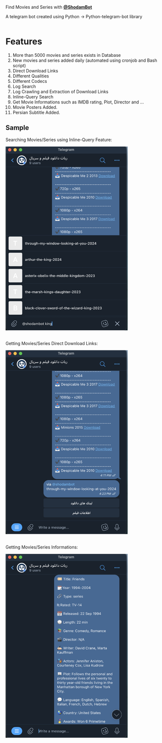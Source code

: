 Find Movies and Series with **[@ShodamBot](https://t.me/shodambot)**

A telegram bot created using Python -> Python-telegram-bot library
<br>
<br>
# Features
1. More than 5000 movies and series exists in Database
2. New movies and series added daily (automated using cronjob and Bash script)
3. Direct Download Links
4. Different Qualities
5. Different Codecs
6. Log Search
7. Log Crawling and Extraction of Download Links
8. Inline-Query Search
9. Get Movie Informations such as IMDB rating, Plot, Director and ...
10. Movie Posters Added.
11. Persian Subtitle Added.

## Sample

Searching Movies/Series using Inline-Query Feature:
<div align="left" >
<img loading="lazy" style="width:400px; height:600px" src="images/sc1.png">
</div>

<br>

Getting Movies/Series Direct Download Links:
<div align="left" >
<img loading="lazy" style="width:400px; height:600px" src="images/sc2.png">
</div>

<br>

Getting Movies/Series Informations:
<div align="left" >
<img loading="lazy" style="width:400px; height:600px" src="images/sc3.png">
</div>
